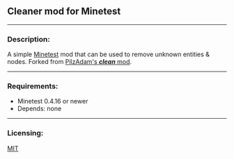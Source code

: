 ## Cleaner mod for Minetest

---
### Description:

A simple [Minetest][] mod that can be used to remove unknown entities & nodes. Forked from [PilzAdam's ***clean*** mod][f.pilzadam].

---
### Requirements:

- Minetest 0.4.16 or newer
- Depends: none

---
### Licensing:

[MIT](LICENSE.txt)


[Minetest]: http://www.minetest.net/

[f.pilzadam]: https://forum.minetest.net/viewtopic.php?t=2777
